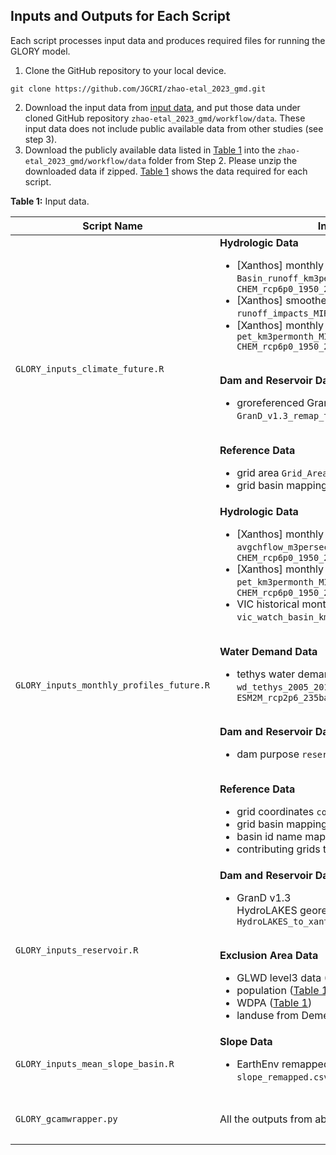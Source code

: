 ## Inputs and Outputs for Each Script

Each script processes input data and produces required files for running the GLORY model. 

1. Clone the GitHub repository to your local device.
```
git clone https://github.com/JGCRI/zhao-etal_2023_gmd.git
```
2. Download the input data from [input data](https://doi.org/10.5281/zenodo.8436685), and put those data under cloned GitHub repository `zhao-etal_2023_gmd/workflow/data`. These input data does not include public available data from other studies (see step 3).
3. Download the publicly available data listed in [Table 1](../README.md#table1) into the `zhao-etal_2023_gmd/workflow/data` folder from Step 2. Please unzip the downloaded data if zipped. [Table 1](#table1) shows the data required for each script.


<a name="table1"></a>
**Table 1:** Input data.

| Script Name | Inputs | Outputs |
| --- | --- | --- |
| `GLORY_inputs_climate_future.R` | **Hydrologic Data** <br> <ul><li>[Xanthos] monthly basin runoff `Basin_runoff_km3permonth_MIROC-ESM-CHEM_rcp6p0_1950_2099.csv` </li><li>[Xanthos] smoothed annual basin runoff `runoff_impacts_MIROC-ESM-CHEM_rcp6p0.csv` </li><li>[Xanthos] monthly gridded PET ` pet_km3permonth_MIROC-ESM-CHEM_rcp6p0_1950_2099.csv` </li></ul><br> **Dam and Reservoir Data** <ul><li>groreferenced GranD `GranD_v1.3_remap_to_xanthos.csv` </li></ul><br> **Reference Data** <br><ul><li>grid area `Grid_Areas_ID.csv` </li><li>grid basin mapping `basin.csv`</li></ul> |  <ul><li>GLORY climate inputs for annual runoff and ET depth `LP_climate_GCM_rcp.csv`/li></ul> |
| `GLORY_inputs_monthly_profiles_future.R` |  **Hydrologic Data** <br> <ul><li>[Xanthos] monthly gridded streamflow `avgchflow_m3persec_MIROC-ESM-CHEM_rcp6p0_1950_2099.csv` </li><li>[Xanthos] monthly gridded PET `pet_km3permonth_MIROC-ESM-CHEM_rcp6p0_1950_2099.csv` </li><li>VIC historical monthly runoff `vic_watch_basin_km3_1971_2001_monthly.csv` </li></ul><br>**Water Demand Data** <br> <ul><li>tethys water demand `wd_tethys_2005_2010_gcam5p3-stash_GFDL-ESM2M_rcp2p6_235basins.RDS` </li></ul><br>**Dam and Reservoir Data** <br> <ul><li>dam purpose `reservoir_purpose.csv` </li></ul><br> **Reference Data** <br> <ul><li>grid coordinates `coordinates.csv` </li><li>grid basin mapping `basin.csv` </li><li>basin id name mapping `basin_ID.csv` </li><li>contributing grids to basin outlet `outlet.csv` </li></ul>| <ul><li>monthly annual and sectoral demand profile `LP_fraction_profile_GCM_rcp.csv`</li><li> historical mean annual sectoral demand `LP_demand_sector_mean_annual_hist.csv`</li></ul> |
| `GLORY_inputs_reservoir.R` | **Dam and Reservoir Data** <br> <ul><li>GranD v1.3 </li>HydroLAKES georeferenced to xanthos grid `HydroLAKES_to_xanthos.csv` </li></ul><br> **Exclusion Area Data** <ul><li>GLWD level3 data ([Table 1](../README.md#table1)) </li><li>population ([Table 1](../README.md#table1)) </li><li>WDPA ([Table 1](../README.md#table1))</li><li>landuse from Demeter ([Table 1](../README.md#table1)) </li></ul>| <ul><li>reservoir capacity and exploitable potential `LP_reservoir.csv` </li><li>RData from the script `LP_inputs_reservoir_20221222.RData`</li></ul> |
| `GLORY_inputs_mean_slope_basin.R` | **Slope Data** <br><ul><li>EarthEnv remapped slope data `slope_remapped.csv`</li></ul> | <ul><li>basin mean slope `LP_mean_slope_basin.csv`</li></ul> |
| `GLORY_gcamwrapper.py` | All the outputs from above | <ul><li>GCAM output database</li><li>selected intermediate outputs</li></ul> |